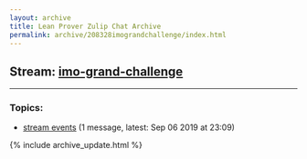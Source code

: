 ```yaml
---
layout: archive
title: Lean Prover Zulip Chat Archive
permalink: archive/208328imograndchallenge/index.html
---
```


## Stream: [imo-grand-challenge](https://leanprover-community.github.io/archive/208328imograndchallenge/index.html)
---

### Topics:

* [stream events](95106streamevents.html) (1 message, latest: Sep 06 2019 at 23:09)


{% include archive_update.html %}